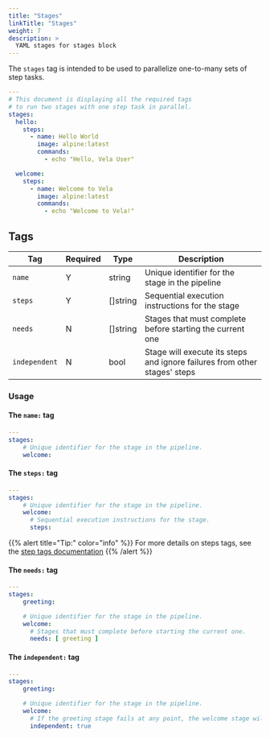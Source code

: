 ```yaml
---
title: "Stages"
linkTitle: "Stages"
weight: 7
description: >
  YAML stages for stages block
---
```


The `stages` tag is intended to be used to parallelize one-to-many sets of step tasks.

```yaml
---
# This document is displaying all the required tags
# to run two stages with one step task in parallel.
stages:
  hello:
    steps:
      - name: Hello World
        image: alpine:latest
        commands:
          - echo "Hello, Vela User"

  welcome:
    steps:
      - name: Welcome to Vela
        image: alpine:latest
        commands:
          - echo "Welcome to Vela!"
```

## Tags

| Tag           | Required | Type     | Description                                                               |
|---------------|----------|----------|---------------------------------------------------------------------------|
| `name`        | Y        | string   | Unique identifier for the stage in the pipeline                           |
| `steps`       | Y        | []string | Sequential execution instructions for the stage                           |
| `needs`       | N        | []string | Stages that must complete before starting the current one                 |
| `independent` | N        | bool     | Stage will execute its steps and ignore failures from other stages' steps |

### Usage

#### The `name:` tag

```yaml
---
stages:
    # Unique identifier for the stage in the pipeline.
    welcome:
```

#### The `steps:` tag

```yaml
---
stages:
    # Unique identifier for the stage in the pipeline.
    welcome:
      # Sequential execution instructions for the stage.
      steps:
```

{{% alert title="Tip:" color="info" %}}
For more details on steps tags, see the [step tags documentation](/docs/reference/yaml/steps/#tags)
{{% /alert %}}

#### The `needs:` tag

```yaml
---
stages:
    greeting:

    # Unique identifier for the stage in the pipeline.
    welcome:
      # Stages that must complete before starting the current one.
      needs: [ greeting ]
```

#### The `independent:` tag

```yaml
---
stages:
    greeting:

    # Unique identifier for the stage in the pipeline.
    welcome:
      # If the greeting stage fails at any point, the welcome stage will continue its execution.
      independent: true
```
